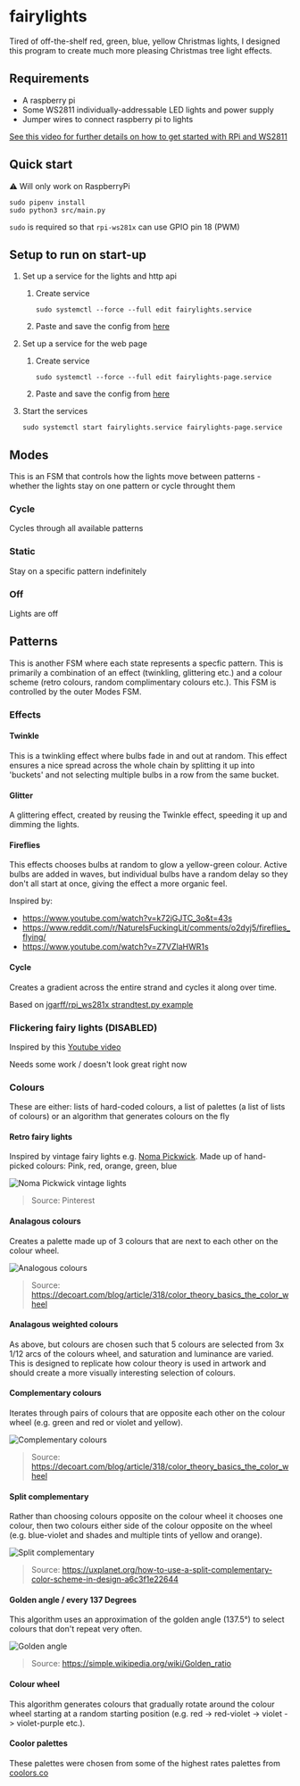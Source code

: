 # fairylights

Tired of off-the-shelf red, green, blue, yellow Christmas lights, I designed this program to create much more pleasing Christmas tree light effects.

## Requirements
- A raspberry pi
- Some WS2811 individually-addressable LED lights and power supply
- Jumper wires to connect raspberry pi to lights

[See this video for further details on how to get started with RPi and WS2811](https://www.youtube.com/watch?v=KJupt2LIjp4&t=87s)

## Quick start

⚠️ Will only work on RaspberryPi

    sudo pipenv install
    sudo python3 src/main.py

`sudo` is required so that `rpi-ws281x` can use GPIO pin 18 (PWM)

## Setup to run on start-up

1. Set up a service for the lights and http api

    1. Create service

        ```
        sudo systemctl --force --full edit fairylights.service
        ```

    2. Paste and save the config from [here](docs/fairylights.service.txt)

2. Set up a service for the web page

    1. Create service

        ```
        sudo systemctl --force --full edit fairylights-page.service
        ```

    2. Paste and save the config from [here](docs/fairylights-page.service.txt)

3. Start the services

    ```
    sudo systemctl start fairylights.service fairylights-page.service
    ```

## Modes

This is an FSM that controls how the lights move between patterns - whether the lights stay on one pattern or cycle throught them

### Cycle

Cycles through all available patterns

### Static

Stay on a specific pattern indefinitely

### Off

Lights are off

## Patterns

This is another FSM where each state represents a specfic pattern. This is primarily a combination of an effect (twinkling, glittering etc.) and a colour scheme (retro colours, random complimentary colours etc.). This FSM is controlled by the outer Modes FSM.

### Effects

#### Twinkle

This is a twinkling effect where bulbs fade in and out at random. This effect ensures a nice spread across the whole chain by splitting it up into 'buckets' and not selecting multiple bulbs in a row from the same bucket.

#### Glitter

A glittering effect, created by reusing the Twinkle effect, speeding it up and dimming the lights.

#### Fireflies

This effects chooses bulbs at random to glow a yellow-green colour. Active bulbs are added in waves, but individual bulbs have a random delay so they don't all start at once, giving the effect a more organic feel.

Inspired by:
- https://www.youtube.com/watch?v=k72jGJTC_3o&t=43s
- https://www.reddit.com/r/NatureIsFuckingLit/comments/o2dyj5/fireflies_flying/
- https://www.youtube.com/watch?v=Z7VZlaHWR1s

#### Cycle

Creates a gradient across the entire strand and cycles it along over time.

Based on [jgarff/rpi_ws281x strandtest.py example](https://github.com/jgarff/rpi_ws281x/blob/master/python/examples/strandtest.py)

### Flickering fairy lights (DISABLED)

Inspired by this [Youtube video](https://www.youtube.com/watch?v=zeOw5MZWq24)

Needs some work / doesn't look great right now

### Colours

These are either: lists of hard-coded colours, a list of palettes (a list of lists of colours) or an algorithm that generates colours on the fly

#### Retro fairy lights

Inspired by vintage fairy lights e.g. [Noma Pickwick](https://www.youtube.com/watch?v=2HGbVXWyC3M&t=508s). Made up of hand-picked colours: Pink, red, orange, green, blue

![Noma Pickwick vintage lights](https://i.pinimg.com/originals/56%2F8a%2F9c%2F568a9c84ee486b4341ad2a6889984f40.jpg)

> Source: Pinterest

#### Analagous colours

Creates a palette made up of 3 colours that are next to each other on the colour wheel.

![Analogous colours](https://user-images.githubusercontent.com/13546503/135750632-421bf7b6-8b53-4a01-9e52-95c7daeffcc6.png)

> Source: https://decoart.com/blog/article/318/color_theory_basics_the_color_wheel

#### Analagous weighted colours

As above, but colours are chosen such that 5 colours are selected from 3x 1/12 arcs of the colours wheel, and saturation and luminance are varied. This is designed to replicate how colour theory is used in artwork and should create a more visually interesting selection of colours.

#### Complementary colours

Iterates through pairs of colours that are opposite each other on the colour wheel (e.g. green and red or violet and yellow).

![Complementary colours](https://decoart.com/blog/uploads/Color-Theory-Graphics-COMP.jpg)

> Source: https://decoart.com/blog/article/318/color_theory_basics_the_color_wheel

#### Split complementary

Rather than choosing colours opposite on the colour wheel it chooses one colour, then two colours either side of the colour opposite on the wheel (e.g. blue-violet and shades and multiple tints of yellow and orange).

![Split complementary](https://decoart.com/blog/uploads/split-complementary-colors.jpg)

> Source: https://uxplanet.org/how-to-use-a-split-complementary-color-scheme-in-design-a6c3f1e22644

#### Golden angle / every 137 Degrees

This algorithm uses an approximation of the golden angle (137.5°) to select colours that don't repeat very often.

![Golden angle](https://upload.wikimedia.org/wikipedia/commons/thumb/d/db/Goldener_Schnitt_Blattstand.png/220px-Goldener_Schnitt_Blattstand.png)

> Source: https://simple.wikipedia.org/wiki/Golden_ratio

#### Colour wheel

This algorithm generates colours that gradually rotate around the colour wheel starting at a random starting position (e.g. red -> red-violet -> violet -> violet-purple etc.).

#### Coolor palettes

These palettes were chosen from some of the highest rates palettes from [coolors.co](https://coolors.co/palettes/trending)
